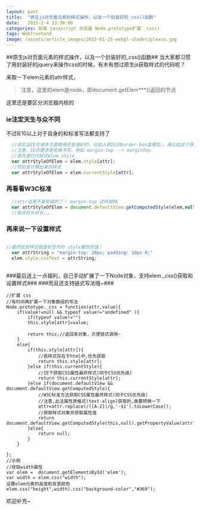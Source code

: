 ```yaml
---
layout: post
title:  "原生js对页面元素的样式操作，以及一个封装好的_css()函数"
date:   2015-2-4 13:30:00
categories: 前端 javascript 浏览器 Node.prototype扩展 _css()
tags: Webfrontend 
image: /assets/article_images/2015-01-25-webgl-shader/plexus.jpg
---
```


##原生js对页面元素的样式操作，以及一个封装好的_css()函数##
当大家都习惯了用封装好的jquery来操作css的时候，有木有想过原生js获取样式的代码呢？

来取一下elem元素的attr样式，
> 注意，这里的elem是node，即document.getElem***()返回的节点

这里还是要区分浏览器内核的
### ie注定天生与众不同 ###
不过IE10以上对于自身的和标准写法都支持了

```javascript
  //说实话IE在很多方面做得还是很好的，比如人家IE的border-box盒模型。。再比如这个获取元素属性的方法
  //注意，IE的要求是驼峰书写。例如 margin-top --> marginTop
  //首先是行内样式elem.style
  var attrStyleOfElem = elem.style[attr];
  //然后是计算出来的样式
  var attrStyleOfElem = elem.currentStyle[attr];
```

### 再看看W3C标准 ###

```javascript
  //attr这里不是驼峰的了！ margin-top 这样就OK
  var attrStyleOfElem = document.defaultView.getComputedStyle(elem,null).getPropertyValue(attr);
  //我去好长好长。。。
```

### 再来说一下设置样式 ####

```javascript

//最终这些样式就是标签内的 style属性的值！
  var attrString = "margin-top: 20px; padding: 10px 0;"
  elem.style.cssText = attrString;
  
```

###最后送上一点福利，自己手动扩展了一下Node对象，支持elem._css()获取和设置样式###
###而且还支持链式写法哦~###

```javscript
//扩展 css
//有时间再扩展一下对象数组的写法
Node.prototype._css = function(attr,value){
    if(value!=null && typeof value!="undefined" ){
        if(typeof value!="")
        this.style[attr]=value;

        return this;//返回本对象，方便链式调用~
    }
    else{
        if(this.style[attr]){
            //若样式存在于html中,优先获取
            return this.style[attr];
        }else if(this.currentStyle){
            //IE下获取CSS属性最终样式(同于CSS优先级)
            return this.currentStyle[attr];
        }else if(document.defaultView && document.defaultView.getComputedStyle){
            //W3C标准方法获取CSS属性最终样式(同于CSS优先级)
            //注意,此法属性原格式(text-align)获取的,故要转换一下
            attr=attr.replace(/([A-Z])/g,'-$1').toLowerCase();
            //获取样式对象并获取属性值
            return document.defaultView.getComputedStyle(this,null).getPropertyValue(attr);
        }else{
            return null;
        }
    }

};
//示例
//获取width属性
var elem =  document.getElementsById('elem');
var width = elem.css("width");
设置elem元素的高度和背景颜色
elem.css("height",width).css("background-color","#369");
```

欢迎补充~
